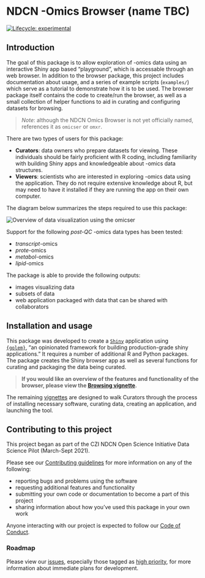 
<!-- README.md is generated from README.Rmd. Please edit that file -->

# NDCN -Omics Browser (name TBC)

<!-- badges: start -->

[![Lifecycle:
experimental](https://img.shields.io/badge/lifecycle-experimental-orange.svg)](https://lifecycle.r-lib.org/articles/stages.html#experimental)
<!-- badges: end -->

## Introduction

The goal of this package is to allow exploration of -omics data using an
interactive Shiny app based “playground”, which is accessable through an
web browser. In addition to the browser package, this project includes
documentation about usage, and a series of example scripts (`examples/`)
which serve as a tutorial to demonstrate how it is to be used. The
browser package itself contains the code to create/run the browser, as
well as a small collection of helper functions to aid in curating and
configuring datasets for browsing.

> *Note*: although the NDCN Omics Browser is not yet officially named,
> references it as `omicser` or `omxr`.

There are two types of users for this package:

-   **Curators**: data owners who prepare datasets for viewing. These
    individuals should be fairly proficient with R coding, including
    familiarity with building Shiny apps and knowledgeable about -omics
    data structures.
-   **Viewers**: scientists who are interested in exploring -omics data
    using the application. They do not require extensive knowledge about
    R, but may need to have it installed if they are running the app on
    their own computer.

The diagram below summarizes the steps required to use this package:

![Overview of data visualization using the
omicser](man/figures/README-omicser-overview.png)

Support for the following *post-QC* -omics data types has been tested:

-   *transcript*-omics
-   *prote*-omics
-   *metabol*-omics
-   *lipid*-omics

The package is able to provide the following outputs:

-   images visualizing data
-   subsets of data
-   web application packaged with data that can be shared with
    collaborators

## Installation and usage

This package was developed to create a
[`Shiny`](https://shiny.rstudio.com/) application using  
[`{golem}`](https://github.com/ThinkR-open/golem), “an opinionated
framework for building production-grade shiny applications.” It requires
a number of additional R and Python packages. The package creates the
Shiny browser app as well as several functions for curating and
packaging the data being curated.

> **If you would like an overview of the features and functionality of
> the browser, please view the [Browsing
> vignette](https://ndcn.github.io/omicser/articles/browsing.html).**

The remaining
[vignettes](https://ndcn.github.io/omicser/articles/00_quickstart.html)
are designed to walk Curators through the process of installing
necessary software, curating data, creating an application, and
launching the tool.

## Contributing to this project

This project began as part of the CZI NDCN Open Science Initiative Data
Science Pilot (March-Sept 2021).

Please see our [Contributing guidelines](CONTRIBUTING.md) for more
information on any of the following:

-   reporting bugs and problems using the software
-   requesting additional features and functionality
-   submitting your own code or documentation to become a part of this
    project
-   sharing information about how you’ve used this package in your own
    work

Anyone interacting with our project is expected to follow our [Code of
Conduct](CODE_OF_CONDUCT.md).

### Roadmap

Please view our [issues](https://github.com/ndcn/omicser/issues),
especially those tagged as [high
priority](https://github.com/ndcn/omicser/issues?q=is%3Aopen+is%3Aissue+label%3A%22high+priority%22),
for more information about immediate plans for development.

